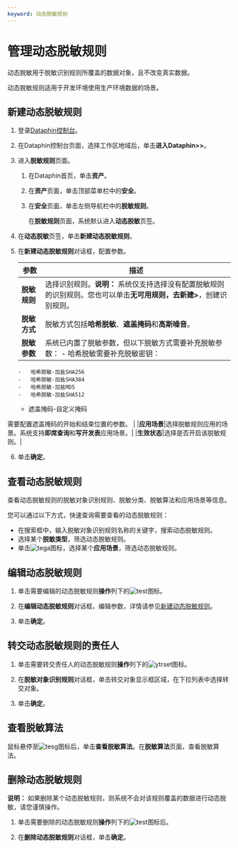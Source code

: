 ```yaml
---
keyword: 动态脱敏规则
---
```


# 管理动态脱敏规则

动态脱敏用于脱敏识别规则所覆盖的数据对象，且不改变真实数据。

动态脱敏规则适用于开发环境使用生产环境数据的场景。

## 新建动态脱敏规则

1.  登录[Dataphin控制台](https://dataphin.console.aliyun.com/workingArea)。

2.  在Dataphin控制台页面，选择工作区地域后，单击**进入Dataphin\>\>**。

3.  进入**脱敏规则**页面。

    1.  在Dataphin首页，单击**资产**。

    2.  在**资产**页面，单击顶部菜单栏中的**安全**。

    3.  在**安全**页面，单击左侧导航栏中的**脱敏规则**。

        在**脱敏规则**页面，系统默认进入**动态脱敏**页签。

4.  在**动态脱敏**页签，单击**新建动态脱敏规则**。

5.  在**新建动态脱敏规则**对话框，配置参数。

    |参数|描述|
    |--|--|
    |**脱敏规则**|选择识别规则。**说明：** 系统仅支持选择没有配置脱敏规则的识别规则。您也可以单击**无可用规则，去新建\>**，创建识别规则。 |
    |**脱敏方式**|脱敏方式包括**哈希脱敏**、**遮盖掩码**和**高斯噪音**。|
    |**脱敏参数**|系统已内置了脱敏参数，但以下脱敏方式需要补充脱敏参数：    -   哈希脱敏需要补充脱敏密钥：
        -   哈希脱敏-加盐SHA256
        -   哈希脱敏-加盐SHA384
        -   哈希脱敏-加盐MD5
        -   哈希脱敏-加盐SHA512
    -   遮盖掩码-自定义掩码

需要配置遮盖掩码的开始和结束位置的参数。 |
    |**应用场景**|选择脱敏规则应用的场景。系统支持**即席查询**和**写开发表**应用场景。|
    |**生效状态**|选择是否开启该脱敏规则。|

6.  单击**确定**。


## 查看动态脱敏规则

查看动态脱敏规则的脱敏对象识别规则、脱敏分类、脱敏算法和应用场景等信息。

您可以通过以下方式，快速查询需要查看的动态脱敏规则：

-   在搜索框中，输入脱敏对象识别规则名称的关键字，搜索动态脱敏规则。
-   选择某个**脱敏类型**，筛选动态脱敏规则。
-   单击![tega](https://static-aliyun-doc.oss-accelerate.aliyuncs.com/assets/img/zh-CN/6377559951/p134882.png)图标，选择某个**应用场景**，筛选动态脱敏规则。

## 编辑动态脱敏规则

1.  单击需要编辑的动态脱敏规则**操作**列下的![test](https://static-aliyun-doc.oss-accelerate.aliyuncs.com/assets/img/zh-CN/7377559951/p134929.png)图标。

2.  在**编辑动态脱敏规则**对话框，编辑参数，详情请参见[新建动态脱敏规则](#section_wv7_st4_6ul)。

3.  单击**确定**。


## 转交动态脱敏规则的责任人

1.  单击需要转交责任人的动态脱敏规则**操作**列下的![ytrset](https://static-aliyun-doc.oss-accelerate.aliyuncs.com/assets/img/zh-CN/2359966951/p135245.png)图标。

2.  在**脱敏对象识别规则**对话框，单击转交对象显示框区域，在下拉列表中选择转交对象。

3.  单击**确定**。


## 查看脱敏算法

鼠标悬停至![tesg](https://static-aliyun-doc.oss-accelerate.aliyuncs.com/assets/img/zh-CN/0787008951/p135000.png)图标后，单击**查看脱敏算法**。在**脱敏算法**页面，查看脱敏算法。

## 删除动态脱敏规则

**说明：** 如果删除某个动态脱敏规则，则系统不会对该规则覆盖的数据进行动态脱敏，请您谨慎操作。

1.  单击需要删除的动态脱敏规则**操作**列下的![test](https://static-aliyun-doc.oss-accelerate.aliyuncs.com/assets/img/zh-CN/2359966951/p135260.png)图标后。

2.  在**删除动态脱敏规则**对话框，单击**确定**。


